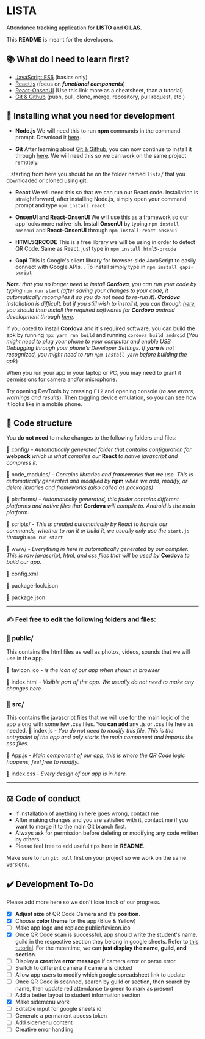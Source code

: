 # LISTA 
Attendance tracking application for **LISTO** and **GILAS**.

This **README** is meant for the developers.

## 📚 What do I need to learn first?

 - [JavaScript ES6](https://www.w3schools.com/js/js_es6.asp) (basics only)
 - [React.js](https://www.w3schools.com/react/default.asp) (focus on ***functional components***)
 - [React-OnsenUI](https://onsen.io/v2/api/react/) (Use this link more as a cheatsheet, than a tutorial)
 - [Git & Github](https://www.w3schools.com/git/) (push, pull, clone, merge, repository, pull request, etc.)

## 📩 Installing what you need for development

 - **Node.js**
    We will need this to run **npm** commands in the command prompt. Download it [here](https://nodejs.org/en/download/).
    
 - **Git**
    After learning about [Git & Github](https://www.w3schools.com/git/), you can now continue to install it through [here](https://gitforwindows.org/). We will need this so we can work on the same project remotely.

...starting from here you should be on the folder named `lista/` that you downloaded or cloned using **git**.

    
 - **React**
    We will need this so that we can run our React code. Installation is straightforward, after installing Node.js, simply open your command prompt and type `npm install react`

 - **OnsenUI and React-OnsenUI**
    We will use this as a framework so our app looks more native-ish. Install **OnsenUI** by typing `npm install onsenui` and **React-OnsenUI** through `npm install react-onsenui`

 - **HTML5QRCODE**
	This is a free library we will be using in order to detect QR Code. Same as React, just type in `npm install html5-qrcode`
	
 - **Gapi**
	This is Google's client library for browser-side JavaScript to easily connect with Google APIs. . To install simply type in `npm install gapi-script`

***Note:** that you no longer need to install **Cordova**, you can run your code by typing* `npm run start` *(after saving your changes to your code, it automatically recompiles it so you do not need to re-run it)*. ***Cordova** installation is difficult, but if you still wish to install it, you can through [here](https://cordova.apache.org/docs/en/11.x/guide/cli/), you should then install the required softwares for **Cordova** android development through [here](https://cordova.apache.org/docs/en/11.x/guide/platforms/android/index.html).*

If you opted to install **Cordova** and it's required software, you can build the apk by running `npx yarn run build` and running `cordova build android` (*You might need to plug your phone to your computer and enable USB Debugging through your phone's Developer Settings. If **yarn** is not recognized, you might need to run `npm install yarn` before building the apk*)

When you run your app in your laptop or PC, you may need to grant it permissions for camera and/or microphone.

Try opening DevTools by pressing <kbd>F12</kbd> and opening console (*to see errors, warnings and results*). Then toggling device emulation, so you can see how it looks like in a mobile phone.

## 🧬 Code structure
You **do not need** to make changes to the following folders and files:

📁 config/ - *Automatically generated folder that contains configuration for* **webpack** *which is what compiles our*  **React** *to native javascript and compress it.*

📁 node_modules/ - *Contains libraries and frameworks that we use. This is automatically generated and modified by* **npm** *when we add, modify, or delete libraries and frameworks (also called as packages)*

📁 platforms/ - *Automatically generated, this folder contains different platforms and native files that* **Cordova** *will compile to. Android is the main platform.*

📁 scripts/ - *This is created automatically by React to handle our commands, whether to run it or build it, we usually only use the* `start.js` *through* `npm run start`

📁 www/ - *Everything in here is automatically generated by our compiler. This is raw javascript, html, and css files that will be used by* **Cordova** *to build our app.*

📜 config.xml

📜 package-lock.json

📜 package.json


---
###  ✍️ Feel free to edit the following folders and files:
### 📁 public/
This contains the html files as well as photos, videos, sounds that we will use in the app.

📜 favicon.ico  - *is the icon of our app when shown in browser*

📜 index.html  - *Visible part of the app. We usually do not need to make any changes here.*



### 📁 src/
This contains the javascript files that we will use for the main logic of the app along with some few .css files. You **can add** any .js or .css file here as needed.
📜 index.js  - *You do not need to modify this file. This is the entrypoint of the app and only starts the main component and imports the css files.*

📜 App.js  - *Main component of our app, this is where the QR Code logic happens, feel free to modify.*

📜 index.css  - *Every design of our app is in here.*

---

## ⚖️ Code of conduct
- If installation of anything in here goes wrong, contact me
- After making changes and you are satisfied with it, contact me if you want to merge it to the main Git branch first.
- Always ask for permission before deleting or modifying any code written by others.
- Please feel free to add useful tips here in **README**.

Make sure to run `git pull` first on your project so we work on the same versions.

## ✔️ Development To-Do
Please add more here so we don't lose track of our progress.
 - [x] **Adjust size** of QR Code Camera and it's **position**.
 - [x] Choose **color theme** for the app (Blue & Yellow)
 - [ ] Make app logo and replace public/favicon.ico
 - [x] Once QR Code scan is successful, app should write the student's name, guild in the respective section they belong in google sheets. Refer to [this tutorial](https://levelup.gitconnected.com/google-sheets-api-tutorial-with-javascript-588f581aa1d9). For the meantime, we can ****just display** the name, guild, and section**.
 - [ ] Display a **creative error message** if camera error or parse error
 - [ ] Switch to different camera if camera is clicked
 - [ ] Allow app users to modify which google spreadsheet link to update
 - [ ] Once QR Code is scanned, search by guild or section, then search by name, then update red attendance to green to mark as present
 - [ ] Add a better layout to student information section
 - [x] Make sidemenu work
 - [ ] Editable input for google sheets id
 - [ ] Generate a permanent access token
 - [ ] Add sidemenu content
 - [ ] Creative error handling

